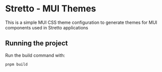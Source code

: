 # Stretto - MUI Themes

This is a simple MUI CSS theme configuration to generate themes for MUI components used in Stretto applications

## Running the project

Run the build command with:

```text
pnpm build
```
